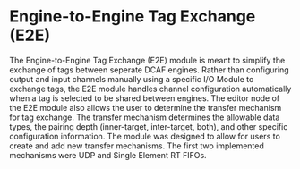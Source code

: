 # Engine-to-Engine Tag Exchange (E2E)

The Engine-to-Engine Tag Exchange (E2E) module is meant to simplify the exchange of tags between seperate DCAF engines. Rather than configuring output and input channels manually using a specific I/O Module to exchange tags, the E2E module handles channel configuration automatically when a tag is selected to be shared between engines. The editor node of the E2E module also allows the user to determine the transfer mechanism for tag exchange. The transfer mechanism determines the allowable data types, the pairing depth (inner-target, inter-target, both), and other specific configuration information. The module was designed to allow for users to create and add new transfer mechanisms. The first two implemented mechanisms were UDP and Single Element RT FIFOs. 
